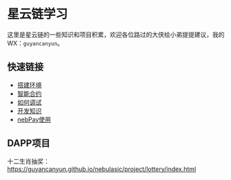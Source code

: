 
# 星云链学习  
这里是星云链的一些知识和项目积累，欢迎各位路过的大侠给小弟提提建议，我的WX：`guyancanyun`。
## 快速链接
+ [搭建环境](https://github.com/guyancanyun/nebulasic/blob/master/environment.md)
+ [智能合约](https://github.com/guyancanyun/nebulasic/blob/master/develop.md)
+ [如何调试](https://github.com/guyancanyun/nebulasic/blob/master/debug.md)
+ [开发知识](https://github.com/guyancanyun/nebulasic/blob/master/learn.md)
+ [nebPay使用](https://github.com/guyancanyun/nebulasic/blob/master/nebPay.md)
## DAPP项目
十二生肖抽奖：https://guyancanyun.github.io/nebulasic/project/lottery/index.html







